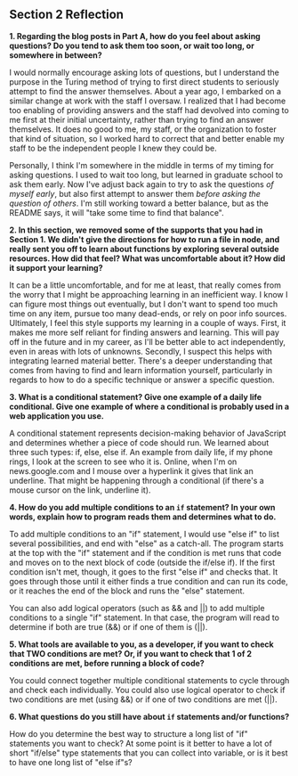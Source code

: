 ## Section 2 Reflection

**1. Regarding the blog posts in Part A, how do you feel about asking questions? Do you tend to ask them too soon, or wait too long, or somewhere in between?**

I would normally encourage asking lots of questions, but I understand the purpose in the Turing method of trying to first direct students to seriously attempt to find the answer themselves.  About a year ago, I embarked on a similar change at work with the staff I oversaw.  I realized that I had become too enabling of providing answers and the staff had devolved into coming to me first at their initial uncertainty, rather than trying to find an answer themselves.  It does no good to me, my staff, or the organization to foster that kind of situation, so I worked hard to correct that and better enable my staff to be the independent people I knew they could be.  

Personally, I think I'm somewhere in the middle in terms of my timing for asking questions.  I used to wait too long, but learned in graduate school to ask them early.  Now I've adjust back again to try to ask the questions *of myself early*, but also first attempt to answer them *before asking the question of others*.  I'm still working toward a better balance, but as the README says, it will "take some time to find that balance".

**2. In this section, we removed some of the supports that you had in Section 1. We didn't give the directions for how to run a file in node, and really sent you off to learn about functions by exploring several outside resources. How did that feel? What was uncomfortable about it? How did it support your learning?**

It can be a little uncomfortable, and for me at least, that really comes from the worry that I might be approaching learning in an inefficient way.  I know I can figure most things out eventually, but I don't want to spend too much time on any item, pursue too many dead-ends, or rely on poor info sources. Ultimately, I feel this style supports my learning in a couple of ways.  First, it makes me more self reliant for finding answers and learning.  This will pay off in the future and in my career, as I'll be better able to act independently, even in areas with lots of unknowns.  Secondly, I suspect this helps with integrating learned material better.  There's a deeper understanding that comes from having to find and learn information yourself, particularly in regards to how to do a specific technique or answer a specific question.

**3. What is a conditional statement? Give one example of a daily life conditional. Give one example of where a conditional is probably used in a web application you use.**

A conditional statement represents decision-making behavior of JavaScript and determines whether a piece of code should run.  We learned about three such types: if, else, else if.  An example from daily life, if my phone rings, I look at the screen to see who it is.  Online, when I'm on news.google.com and I mouse over a hyperlink it gives that link an underline.  That might be happening through a conditional (if there's a mouse cursor on the link, underline it).  

**4. How do you add multiple conditions to an `if` statement? In your own words, explain how to program reads them and determines what to do.**

To add multiple conditions to an "if" statement, I would use "else if" to list several possibilities, and end with "else" as a catch-all.  The program starts at the top with the "if" statement and if the condition is met runs that code and moves on to the next block of code (outside the if/else if).  If the first condition isn't met, though, it goes to the first "else if" and checks that.  It goes through those until it either finds a true condition and can run its code, or it reaches the end of the block and runs the "else" statement.

You can also add logical operators (such as && and ||) to add multiple conditions to a single "if" statement.  In that case, the program will read to determine if both are true (&&) or if one of them is (||).

**5. What tools are available to you, as a developer, if you want to check that TWO conditions are met? Or, if you want to check that 1 of 2 conditions are met, before running a block of code?**

You could connect together multiple conditional statements to cycle through and check each individually.  You could also use logical operator to check if two conditions are met (using &&) or if one of two conditions are met (||).

**6. What questions do you still have about `if` statements and/or functions?**

How do you determine the best way to structure a long list of "if" statements you want to check?  At some point is it better to have a lot of short "if/else" type statements that you can collect into variable, or is it best to have one long list of "else if"s?

